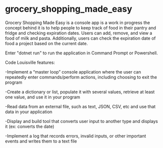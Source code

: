 # grocery_shopping_made_easy

Grocery Shopping Made Easy is a console app is a work in progress the concept behind it is to help people to keep track of food in their pantry and fridge and checking expiration dates. Users can add, remove, and view a food of milk and pasta. Additionally, users can check the expiration date of food a project based on the current date.

Enter "dotnet run" to run the application in Command Prompt or Powershell.

Code Louisville features:

-Implement a “master loop” console application where the user can repeatedly enter commands/perform actions, including choosing to exit the program

-Create a dictionary or list, populate it with several values, retrieve at least one value, and use it in your program

-Read data from an external file, such as text, JSON, CSV, etc and use that data in your application

-Display and build tool that converts user input to another type and displays it (ex: converts the date)

-Implement a log that records errors, invalid inputs, or other important events and writes them to a text file
